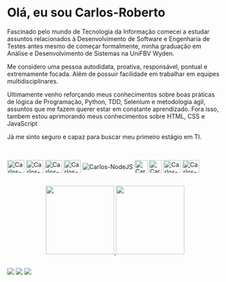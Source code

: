 # Olá, eu sou Carlos-Roberto

Fascinado pelo mundo de Tecnologia da Informação comecei a estudar assuntos relacionados à Desenvolvimento de Software e Engenharia de Testes antes mesmo de começar formalmente, minha graduação em Análise e Desenvolvimento de Sistemas na UniFBV Wyden.

Me considero uma pessoa autodidata, proativa, responsável, pontual e extremamente focada. Além de possuir facilidade em trabalhar em equipes multidisciplinares. 

Ultimamente venho reforçando meus conhecimentos sobre boas práticas de lógica de Programação, Python, TDD, Selenium e metodologia ágil, assuntos que me fazem querer estar em constante aprendizado. Fora isso, tambem estou aprimorando meus conhecimentos sobre HTML, CSS e JavaScript

Já me sinto seguro e capaz para buscar meu primeiro estágio em TI.

 ##

 <div style="display: inline_block"><br>
    <img align="center" alt="Carlos-HTML" height="30" width="40"src="https://img.icons8.com/color/48/000000/html-5--v1.png"/>
    <img align="center" alt="Carlos-CSS" height="30" width="40" src="https://img.icons8.com/color/48/000000/css3.png"/>
    <img align="center" alt="Carlos-JavaScript" height="30" width="40" src="https://img.icons8.com/color/48/000000/javascript--v1.png"/>
    <img align="center" alt="Carlos-React" height="30" width="40" src="https://img.icons8.com/officexs/40/000000/react.png"/>
    <img align="center" alt="Carlos-NodeJS" src="https://img.icons8.com/color/48/000000/nodejs.png"/>
    <img align="center" alt="Carlos-selenium" height="30" src="https://img.icons8.com/office/16/000000/selenium-test-automation.png"/>
    <img align="center" alt="Carlos-postgreSQL" height="30"src="https://img.icons8.com/color/48/000000/postgreesql.png"/>
    <img align="center" alt="Carlos-scrum" height="30" width="40" src="https://img.icons8.com/fluency/48/000000/sprint-iteration.png"/>
    <img align="center" alt="Carlos-git" height="30" width="40" src="https://img.icons8.com/color/48/000000/git.png"/>
 
 ##
 
 <div align="center">
  <a href="https://github.com/carlosrjhoe">
  <img height="160em" src="https://github-readme-stats.vercel.app/api?username=carlosrjhoe&show_icons=true&theme=dracula&include_all_commits=true&count_private=true"/>
  <img height="160em" src="https://github-readme-stats.vercel.app/api/top-langs/?username=carlosrjhoe&layout=compact&langs_count=7&theme=dracula"/>
 </div>
 
 ##
 
 <div> 
  <a href="https://www.facebook.com/CarlosRJhoe/" target="_blank"><img src="https://img.shields.io/badge/-Facebook-9146FF?style=for-the-badge&logo=facebook&logoColor=white" target="_blank"></a>
  <a href="https://www.instagram.com/carlosrjhoe/" target="_blank"><img src="https://img.shields.io/badge/-Instagram-%23E4405F?style=for-the-badge&logo=instagram&logoColor=white" target="_blank"></a>
  <a href="https://www.linkedin.com/in/carlos-roberto-conceicao/" target="_blank"><img src="https://img.shields.io/badge/-LinkedIn-%230077B5?style=for-the-badge&logo=linkedin&logoColor=white" target="_blank"></a>
 
 </div>
